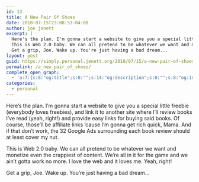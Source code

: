 ```yaml
---
id: 13
title: A New Pair Of Shoes
date: 2010-07-15T23:08:53-04:00
author: joe jenett
excerpt: |
  Here's the plan. I'm gonna start a website to give you a special little freebie (everybody loves freebies), and link it to another site where I'll review books I've read (yeah, right!) and provide easy links for buying said books. Of course, those'll be affiliate links 'cause I'm gonna get rich quick, Mama. And if that don't work, the 32 Google Ads surrounding each book review should at least cover my nut.
  This is Web 2.0 baby. We can all pretend to be whatever we want and monetize even the crappiest of content. We're all in it for the game and we ain't gotta work no more. I love the web and it loves me. Yeah, right!
  Get a grip, Joe. Wake up. You're just having a bad dream...
layout: post
guid: https://simply.personal.jenett.org/2010/07/15/a-new-pair-of-shoes/
permalink: /a_new_pair_of_shoes/
complete_open_graph:
  - 'a:7:{s:8:"og:title";s:0:"";s:14:"og:description";s:0:"";s:8:"og:image";s:0:"";s:7:"og:type";s:0:"";s:12:"twitter:card";s:7:"summary";s:19:"twitter:description";s:0:"";s:15:"twitter:creator";s:0:"";}'
categories:
  - personal
---
```

Here’s the plan. I’m gonna start a website to give you a special little freebie (everybody loves freebies), and link it to another site where I’ll review books I’ve read (yeah, right!) and provide easy links for buying said books. Of course, those’ll be affiliate links ’cause I’m gonna get rich quick, Mama. And if that don’t work, the 32 Google Ads surrounding each book review should at least cover my nut.

This is Web 2.0 baby. We can all pretend to be whatever we want and monetize even the crappiest of content. We’re all in it for the game and we ain’t gotta work no more. I love the web and it loves me. Yeah, right!

Get a grip, Joe. Wake up. You’re just having a bad dream...